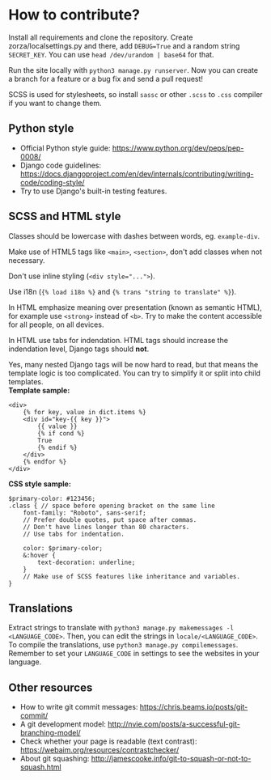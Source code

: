 # How to contribute?
Install all requirements and clone the repository.
Create zorza/localsettings.py and there, add `DEBUG=True`
and a random string `SECRET_KEY`. You can use `head /dev/urandom | base64`
for that.

Run the site locally with `python3 manage.py runserver`.
Now you can create a branch for a feature or a bug fix and send a pull request!

SCSS is used for stylesheets, so install `sassc` or other `.scss` to `.css`
compiler if you want to change them.

## Python style
* Official Python style guide: https://www.python.org/dev/peps/pep-0008/
* Django code guidelines: https://docs.djangoproject.com/en/dev/internals/contributing/writing-code/coding-style/
* Try to use Django's built-in testing features.

## SCSS and HTML style

Classes should be lowercase with dashes between words, eg. `example-div`.

Make use of HTML5 tags like `<main>`, `<section>`, don't add classes when not necessary.

Don't use inline styling (`<div style="...">`).

Use i18n (`{% load i18n %}` and `{% trans "string to translate" %}`).

In HTML emphasize meaning over presentation (known as semantic HTML),
for example use `<strong>` instead of `<b>`.
Try to make the content accessible for all people, on all devices.

In HTML use tabs for indendation.
HTML tags should increase the indendation level,
Django tags should **not**.

Yes, many nested Django tags will be now hard to read, but that means the
template logic is too complicated. You can try to simplify it or split into
child templates.  
**Template sample:**

```
<div>
	{% for key, value in dict.items %}
	<div id="key-{{ key }}">
		{{ value }}
		{% if cond %}
		True
		{% endif %}
	</div>
	{% endfor %}
</div>
```

**CSS style sample:**

```
$primary-color: #123456;
.class { // space before opening bracket on the same line
	font-family: "Roboto", sans-serif;
	// Prefer double quotes, put space after commas.
	// Don't have lines longer than 80 characters.
	// Use tabs for indentation.

	color: $primary-color;
	&:hover {
		text-decoration: underline;
	}
	// Make use of SCSS features like inheritance and variables.
}
```

## Translations
Extract strings to translate with `python3 manage.py makemessages -l <LANGUAGE_CODE>`.
Then, you can edit the strings in `locale/<LANGUAGE_CODE>`.
To compile the translations, use `python3 manage.py compilemessages`.
Remember to set your `LANGUAGE_CODE` in settings to see the websites in your language.

## Other resources
* How to write git commit messages: https://chris.beams.io/posts/git-commit/
* A git development model: http://nvie.com/posts/a-successful-git-branching-model/
* Check whether your page is readable (text contrast): https://webaim.org/resources/contrastchecker/
* About git squashing: http://jamescooke.info/git-to-squash-or-not-to-squash.html
